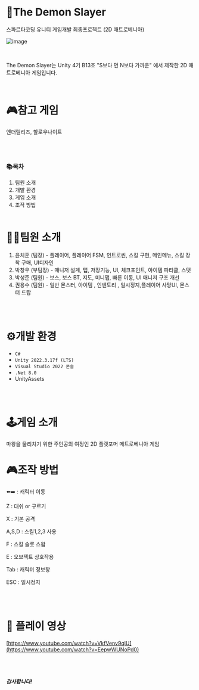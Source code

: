 # 🚩The Demon Slayer
스파르타코딩 유니티 게임개발 최종프로젝트 (2D 매트로베니아) 

![image](https://github.com/user-attachments/assets/46ea6391-1e49-4d4d-9c86-cff9c7d5e211)


<br/>

The Demon Slayer는 Unity 4기 B13조 "S보다 먼 N보다 가까운" 에서 제작한 2D 매트로베니아 게임입니다.

<br/>

# 🎮참고 게임
엔더릴리즈, 할로우나이트

<br/><br/>

### 📚목차
1. 팀원 소개
2. 개발 환경
3. 게임 소개
4. 조작 방법
<br/><br/>

# 💁‍♂️팀원 소개
1. 윤치훈 (팀장) - 플레이어, 플레이어 FSM, 인트로씬, 스킬 구현, 메인메뉴, 스킬 장착 구매, UI디자인
2. 박창우 (부팀장) - 매니저 설계, 맵, 저장기능, UI, 체크포인트, 아이템 파티클, 스탯
3. 박성준 (팀원) - 보스, 보스 BT, 지도, 미니맵, 빠른 이동, UI 매니저 구조 개선
4. 권용수 (팀원) - 일반 몬스터, 아이템 , 인벤토리 , 일시정지,플레이어 사망UI, 몬스터 드랍 


<br/><br/>

# ⚙개발 환경
* ``C#``
* ``Unity 2022.3.17f (LTS)``
* ``Visual Studio 2022 콘솔``
* ``.Net 8.0``
* UnityAssets

<br/><br/>

# 🕹게임 소개
마왕을 물리치기 위한 주인공의 여정인 2D 플랫포머 메트로베니아 게임

# 🎮조작 방법
⬅️➡️ : 캐릭터 이동  </br>

Z : 대쉬 or 구르기 </br>

X : 기본 공격 </br>

A,S,D : 스킬1,2,3 사용 </br> 

F : 스킬 슬롯 스왑 </br>

E : 오브젝트 상호작용 </br>

Tab : 캐릭터 정보창 </br>

ESC : 일시정지 

<br/><br/>

# 🎥 플레이 영상
[https://www.youtube.com/watch?v=VkfVenv9qlU](https://www.youtube.com/watch?v=EepwWUNoPd0)

<br/><br/>


##### 감사합니다!
